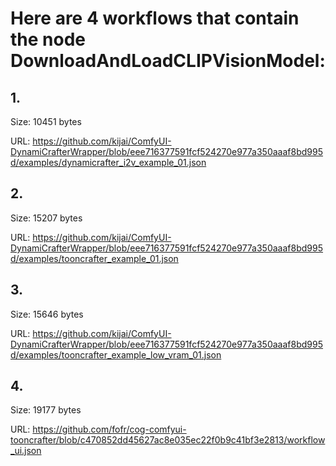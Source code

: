# Here are 4 workflows that contain the node DownloadAndLoadCLIPVisionModel:

## 1. 

Size: 10451 bytes

URL: https://github.com/kijai/ComfyUI-DynamiCrafterWrapper/blob/eee716377591fcf524270e977a350aaaf8bd995d/examples/dynamicrafter_i2v_example_01.json

## 2. 

Size: 15207 bytes

URL: https://github.com/kijai/ComfyUI-DynamiCrafterWrapper/blob/eee716377591fcf524270e977a350aaaf8bd995d/examples/tooncrafter_example_01.json

## 3. 

Size: 15646 bytes

URL: https://github.com/kijai/ComfyUI-DynamiCrafterWrapper/blob/eee716377591fcf524270e977a350aaaf8bd995d/examples/tooncrafter_example_low_vram_01.json

## 4. 

Size: 19177 bytes

URL: https://github.com/fofr/cog-comfyui-tooncrafter/blob/c470852dd45627ac8e035ec22f0b9c41bf3e2813/workflow_ui.json

